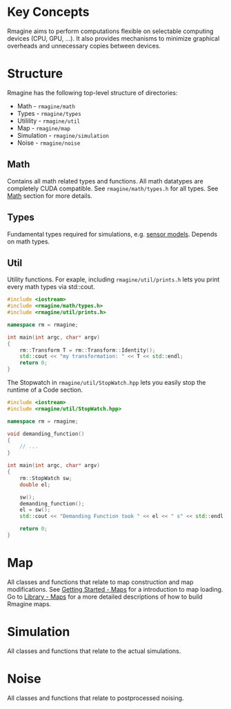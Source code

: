 # Key Concepts

Rmagine aims to perform computations flexible on selectable computing devices (CPU, GPU, ...).
It also provides mechanisms to minimize graphical overheads and unnecessary copies between devices.
# Structure

Rmagine has the following top-level structure of directories:

- Math - `rmagine/math`
- Types - `rmagine/types`
- Utilility - `rmagine/util`
- Map - `rmagine/map`
- Simulation - `rmagine/simulation`
- Noise - `rmagine/noise`

## Math

Contains all math related types and functions. 
All math datatypes are completely CUDA compatible.
See `rmagine/math/types.h` for all types.
See [Math](Library-Math) section for more details.

## Types

Fundamental types required for simulations, e.g. [sensor models](GettingStarted-Sensors). Depends on math types.

## Util

Utility functions. For exaple, including `rmagine/util/prints.h` lets you print every math types via std::cout.

```cpp
#include <iostream>
#include <rmagine/math/types.h>
#include <rmagine/util/prints.h>

namespace rm = rmagine;

int main(int argc, char* argv)
{
    rm::Transform T = rm::Transform::Identity();
    std::cout << "my transformation: " << T << std::endl;
    return 0;
}
```

The Stopwatch in `rmagine/util/StopWatch.hpp` lets you easily stop the runtime of a Code section.

```cpp
#include <iostream>
#include <rmagine/util/StopWatch.hpp>

namespace rm = rmagine;

void demanding_function()
{
    // ...
}

int main(int argc, char* argv)
{
    rm::StopWatch sw;
    double el;

    sw();
    demanding_function();
    el = sw();
    std::cout << "Demanding Function took " << el << " s" << std::endl;

    return 0;
}

```

# Map

All classes and functions that relate to map construction and map modifications. See [Getting Started - Maps](GettingStarted-Maps) for a introduction to map loading. Go to [Library - Maps](Library-Maps) for a more detailed descriptions of how to build Rmagine maps.

# Simulation

All classes and functions that relate to the actual simulations.


# Noise
All classes and functions that relate to postprocessed noising. 
